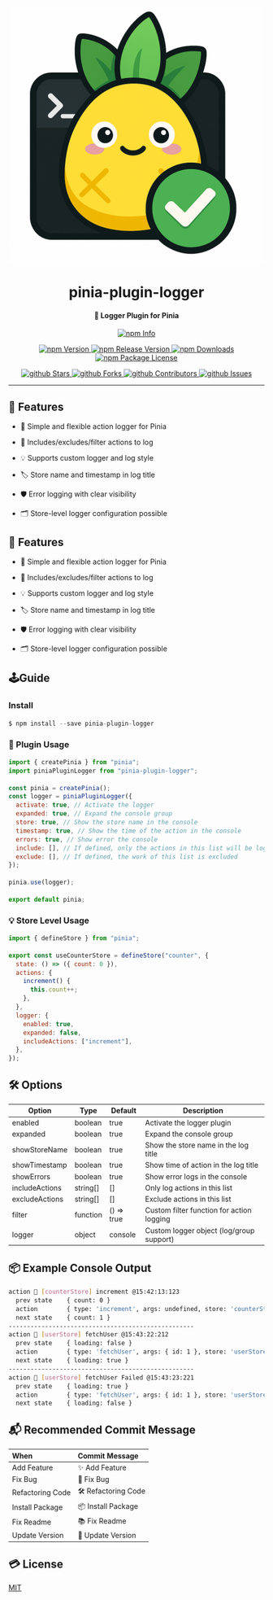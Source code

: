 <h1 align="center">
  <br>
  <img src="https://github.com/ljlm0402/pinia-plugin-logger/raw/images/logo.png" alt="Project Logo" width="600" />
  <br>
  <br>
  pinia-plugin-logger
  <br>
</h1>

<h4 align="center">🍍 Logger Plugin for Pinia</h4>

<p align ="center">
    <a href="https://nodei.co/npm/pinia-plugin-logger" target="_blank">
    <img src="https://nodei.co/npm/pinia-plugin-logger.png" alt="npm Info" />
</a>

</p>

<p align="center">
    <a href="http://npm.im/pinia-plugin-logger" target="_blank">
      <img src="https://img.shields.io/npm/v/pinia-plugin-logger.svg" alt="npm Version" />
    </a>
    <a href="http://npm.im/pinia-plugin-logger" target="_blank">
      <img src="https://img.shields.io/github/v/release/ljlm0402/pinia-plugin-logger" alt="npm Release Version" />
    </a>
    <a href="http://npm.im/pinia-plugin-logger" target="_blank">
      <img src="https://img.shields.io/npm/dm/pinia-plugin-logger.svg" alt="npm Downloads" />
    </a>
    <a href="http://npm.im/pinia-plugin-logger" target="_blank">
      <img src="https://img.shields.io/npm/l/pinia-plugin-logger.svg" alt="npm Package License" />
    </a>
</p>

<p align="center">
  <a href="https://github.com/ljlm0402/pinia-plugin-logger/stargazers" target="_blank">
    <img src="https://img.shields.io/github/stars/ljlm0402/pinia-plugin-logger" alt="github Stars" />
  </a>
  <a href="https://github.com/ljlm0402/pinia-plugin-logger/network/members" target="_blank">
    <img src="https://img.shields.io/github/forks/ljlm0402/pinia-plugin-logger" alt="github Forks" />
  </a>
  <a href="https://github.com/ljlm0402/pinia-plugin-logger/stargazers" target="_blank">
    <img src="https://img.shields.io/github/contributors/ljlm0402/pinia-plugin-logger" alt="github Contributors" />
  </a>
  <a href="https://github.com/ljlm0402/pinia-plugin-logger/issues" target="_blank">
    <img src="https://img.shields.io/github/issues/ljlm0402/pinia-plugin-logger" alt="github Issues" />
  </a>
</p>

---

## 🧩 Features

- 🍍 Simple and flexible action logger for Pinia

- 🚦 Includes/excludes/filter actions to log

- 💡 Supports custom logger and log style

- 🏷 Store name and timestamp in log title

- 🛡 Error logging with clear visibility

- 🗂 Store-level logger configuration possible

## 🧩 Features

- 🍍 Simple and flexible action logger for Pinia

- 🚦 Includes/excludes/filter actions to log

- 💡 Supports custom logger and log style

- 🏷 Store name and timestamp in log title

- 🛡 Error logging with clear visibility

- 🗂 Store-level logger configuration possible

## 🕹Guide

### Install

```js
$ npm install --save pinia-plugin-logger
```

### 📍 Plugin Usage

```js
import { createPinia } from "pinia";
import piniaPluginLogger from "pinia-plugin-logger";

const pinia = createPinia();
const logger = piniaPluginLogger({
  activate: true, // Activate the logger
  expanded: true, // Expand the console group
  store: true, // Show the store name in the console
  timestamp: true, // Show the time of the action in the console
  errors: true, // Show error the console
  include: [], // If defined, only the actions in this list will be logged
  exclude: [], // If defined, the work of this list is excluded
});

pinia.use(logger);

export default pinia;
```

### 💡 Store Level Usage

```js
import { defineStore } from "pinia";

export const useCounterStore = defineStore("counter", {
  state: () => ({ count: 0 }),
  actions: {
    increment() {
      this.count++;
    },
  },
  logger: {
    enabled: true,
    expanded: false,
    includeActions: ["increment"],
  },
});
```

## 🛠 Options

| Option         | Type      | Default    | Description                               |
| -------------- | --------- | ---------- | ----------------------------------------- |
| enabled        | boolean   | true       | Activate the logger plugin                |
| expanded       | boolean   | true       | Expand the console group                  |
| showStoreName  | boolean   | true       | Show the store name in the log title      |
| showTimestamp  | boolean   | true       | Show time of action in the log title      |
| showErrors     | boolean   | true       | Show error logs in the console            |
| includeActions | string\[] | \[]        | Only log actions in this list             |
| excludeActions | string\[] | \[]        | Exclude actions in this list              |
| filter         | function  | () => true | Custom filter function for action logging |
| logger         | object    | console    | Custom logger object (log/group support)  |

## 📦 Example Console Output

```sh
action 🍍 [counterStore] increment @15:42:13:123
  prev state    { count: 0 }
  action        { type: 'increment', args: undefined, store: 'counterStore' }
  next state    { count: 1 }
---------------------------------------------------
action 🍍 [userStore] fetchUser @15:43:22:212
  prev state    { loading: false }
  action        { type: 'fetchUser', args: { id: 1 }, store: 'userStore' }
  next state    { loading: true }
---------------------------------------------------
action 🍍 [userStore] fetchUser Failed @15:43:23:221
  prev state    { loading: true }
  action        { type: 'fetchUser', args: { id: 1 }, store: 'userStore', error: Error: Failed to fetch }
  next state    { loading: false }

```

## 📬 Recommended Commit Message

| When             | Commit Message      |
| :--------------- | :------------------ |
| Add Feature      | ✨ Add Feature      |
| Fix Bug          | 🐞 Fix Bug          |
| Refactoring Code | 🛠 Refactoring Code |
| Install Package  | 📦 Install Package  |
| Fix Readme       | 📚 Fix Readme       |
| Update Version   | 🌼 Update Version   |

## 💳 License

[MIT](LICENSE)
